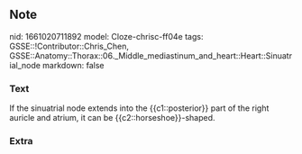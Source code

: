 ## Note
nid: 1661020711892
model: Cloze-chrisc-ff04e
tags: GSSE::!Contributor::Chris_Chen, GSSE::Anatomy::Thorax::06._Middle_mediastinum_and_heart::Heart::Sinuatrial_node
markdown: false

### Text
<div class='toggle'>
  If the sinuatrial node extends into the {{c1::posterior}} part of
  the right auricle and atrium, it can be {{c2::horseshoe}}-shaped.
</div>

### Extra

